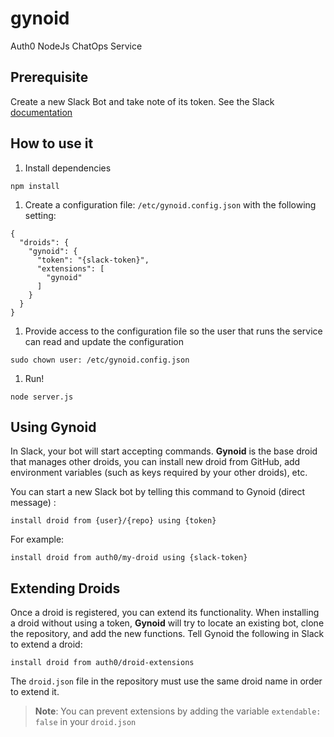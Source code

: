 # gynoid

Auth0 NodeJs ChatOps Service

## Prerequisite

Create a new Slack Bot and take note of its token. See the Slack [documentation](https://api.slack.com/bot-users#how_do_i_create_custom_bot_users_for_my_team)

## How to use it

1. Install dependencies

  ```
  npm install
  ```

1. Create a configuration file: `/etc/gynoid.config.json` with the following setting:

  ```
  {
    "droids": {
      "gynoid": {
        "token": "{slack-token}",
        "extensions": [
          "gynoid"
        ]
      }
    }
  }
  ```

1. Provide access to the configuration file so the user that runs the service can read and update the configuration

  ```
  sudo chown user: /etc/gynoid.config.json
  ```

1. Run!

  ```
  node server.js
  ```

## Using Gynoid

In Slack, your bot will start accepting commands. **Gynoid** is the base droid that manages other droids, you can install new droid from GitHub, add environment variables (such as keys required by your other droids), etc.

You can start a new Slack bot by telling this command to Gynoid (direct message) :

```
install droid from {user}/{repo} using {token}
```

For example:

```
install droid from auth0/my-droid using {slack-token}
```

## Extending Droids

Once a droid is registered, you can extend its functionality. When installing a droid without using a token, **Gynoid** will try to locate an existing bot, clone the repository, and add the new functions. Tell Gynoid the following in Slack to extend a droid:

```
install droid from auth0/droid-extensions
```

The `droid.json` file in the repository must use the same droid name in order to extend it.

> **Note**: You can prevent extensions by adding the variable `extendable: false` in your `droid.json`
